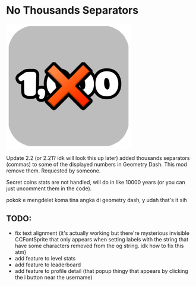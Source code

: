# No Thousands Separators

![logo.png](logo.png)

Update 2.2 (or 2.21? idk will look this up later) added thousands separators (commas) to some of the displayed numbers in Geometry Dash. This mod remove them. Requested by someone.

Secret coins stats are not handled, will do in like 10000 years (or you can just uncomment them in the code).

pokok e mengdelet koma tina angka di geometry dash, y udah that's it sih

## TODO:
- fix text alignment (it's actually working but there're mysterious invisible CCFontSprite that only appears when setting labels with the string that have some characters removed from the og string. idk how to fix this atm)
- add feature to level stats
- add feature to leaderboard
- add feature to profile detail (that popup thingy that appears by clicking the i button near the username)